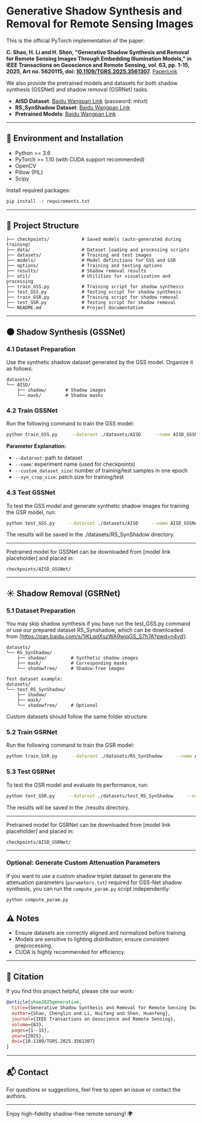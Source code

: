 
# Generative Shadow Synthesis and Removal for Remote Sensing Images

This is the official PyTorch implementation of the paper:

**C. Shao, H. Li and H. Shen, "Generative Shadow Synthesis and Removal for Remote Sensing Images Through Embedding Illumination Models," in IEEE Transactions on Geoscience and Remote Sensing, vol. 63, pp. 1-15, 2025, Art no. 5620115, doi: **[**10.1109/TGRS.2025.3561307**](https://doi.org/10.1109/TGRS.2025.3561307)**.**
[PaperLink](https://ieeexplore.ieee.org/document/10967107)

We also provide the pretrained models and datasets for both shadow synthesis (GSSNet) and shadow removal (GSRNet) tasks.

- **AISD Dataset**: [Baidu Wangpan Link](https://pan.baidu.com/s/19AtO2Y7r5wDZs0PQgA5eug) (password: mhxt)
- **RS_SynShadow Dataset**: [Baidu Wangpan Link](https://pan.baidu.com/s/1iKLqdXszWA9wjqGS_S7h7A?pwd=n4vd)
- **Pretrained Models**: [Baidu Wangpan Link](https://pan.baidu.com/s/1l7E_-O6QMoDE_fk4E7_O1A?pwd=evpn) 


---

## 🔧 Environment and Installation

- Python >= 3.6  
- PyTorch >= 1.10 (with CUDA support recommended)  
- OpenCV  
- Pillow (PIL)
- Scipy

Install required packages:

```bash
pip install -r requirements.txt
```

---

## 📁 Project Structure

```
├── checkpoints/            # Saved models (auto-generated during training)
├── data/                   # Dataset loading and processing scripts
├── datasets/               # Training and test images
├── models/                 # Model definitions for GSS and GSR
├── options/                # Training and testing options
├── results/                # Shadow removal results
├── util/                   # Utilities for visualization and processing
├── train_GSS.py            # Training script for shadow synthesis
├── test_GSS.py             # Testing script for shadow synthesis
├── train_GSR.py            # Training script for shadow removal
├── test_GSR.py             # Testing script for shadow removal
└── README.md               # Project documentation
```

---

## 🌑 Shadow Synthesis (GSSNet)

### 4.1 Dataset Preparation
Use the synthetic shadow dataset generated by the GSS model. Organize it as follows:
```
datasets/
└── AISD/
    ├── shadow/       # Shadow images
    └── mask/         # Shadow masks
```

### 4.2 Train GSSNet
Run the following command to train the GSS model:
```bash
python train_GSS.py     --dataroot ./datasets/AISD     --name AISD_GSSNet     --model GSS     --custom_dataset_size 1000     --syn_crop_size 256
```

**Parameter Explanation:**

- `--dataroot`: path to dataset  
- `--name`: experiment name (used for checkpoints)  
- `--custom_dataset_size`: number of training/test samples in one epoch  
- `--syn_crop_size`: patch size for training/test  

### 4.3 Test GSSNet
To test the GSS model and generate synthetic shadow images for training the GSR model, run:
```bash
python test_GSS.py     --dataroot ./datasets/AISD     --name AISD_GSSNet     --model test_GSS     --results_dir ./datasets/RS_SynShadow     --custom_dataset_size 5149     --syn_crop_size 256
```
The results will be saved in the ./datasets/RS_SynShadow directory.<hr></hr>
Pretrained model for GSSNet can be downloaded from [model link placeholder] and placed in:

```
checkpoints/AISD_GSSNet/
```

---

## ☀️ Shadow Removal (GSRNet)

### 5.1 Dataset Preparation

You may skip shadow synthesis if you have run the test_GSS.py command or use our prepared dataset RS_Synshadow, which can be downloaded from [https://pan.baidu.com/s/1iKLqdXszWA9wjqGS_S7h7A?pwd=n4vd]:

```
datasets/
└── RS_SynShadow/
    ├── shadow/         # Synthetic shadow images
    ├── mask/           # Corresponding masks
    └── shadowfree/     # Shadow-free images

Test dataset example:
datasets/
└── test_RS_SynShadow/
    ├── shadow/
    ├── mask/
    └── shadowfree/     # Optional
```

Custom datasets should follow the same folder structure.

### 5.2 Train GSRNet
Run the following command to train the GSR model:
```bash
python train_GSR.py     --dataroot ./datasets/RS_SynShadow     --name AISD_GSRNet     --model GSR
```

### 5.3 Test GSRNet
To test the GSR model and evaluate its performance, run:
```bash
python test_GSR.py     --dataroot ./datasets/test_RS_SynShadow     --name AISD_GSRNet     --model test_GSR
```
The results will be saved in the ./results directory.<hr></hr>
Pretrained model for GSRNet can be downloaded from [model link placeholder] and placed in:

```
checkpoints/AISD_GSRNet/
```

---

### Optional: Generate Custom Attenuation Parameters

If you want to use a custom shadow triplet dataset to generate the attenuation parameters (`parameters.txt`) required for GSS-Net shadow synthesis, you can run the `compute_param.py` script independently:

```bash
python compute_param.py
```

## ⚠️ Notes

- Ensure datasets are correctly aligned and normalized before training.  
- Models are sensitive to lighting distribution; ensure consistent preprocessing.  
- CUDA is highly recommended for efficiency.  

---

## 📄 Citation

If you find this project helpful, please cite our work:

```bibtex
@article{shao2025generative,
  title={Generative Shadow Synthesis and Removal for Remote Sensing Images Through Embedding Illumination Models},
  author={Shao, Chenglin and Li, Huifang and Shen, Huanfeng},
  journal={IEEE Transactions on Geoscience and Remote Sensing},
  volume={63},
  pages={1--15},
  year={2025},
  doi={10.1109/TGRS.2025.3561307}
}
```

---

## 📬 Contact

For questions or suggestions, feel free to open an issue or contact the authors.

---

Enjoy high-fidelity shadow-free remote sensing! 🌍
